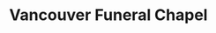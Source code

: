 ---
title: "Vancouver Funeral Chapel"
url: /vancouver/vancouver-funeral-chapel/
shop: funeral directors
---